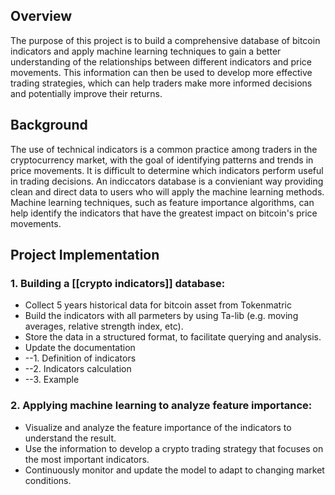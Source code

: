 ## Overview

The purpose of this project is to build a comprehensive database of bitcoin indicators and apply machine learning techniques to gain a better understanding of the relationships between different indicators and price movements. This information can then be used to develop more effective trading strategies, which can help traders make more informed decisions and potentially improve their returns. 

## Background
The use of technical indicators is a common practice among traders in the cryptocurrency market, with the goal of identifying patterns and trends in price movements. It is difficult to determine which indicators perform useful in trading decisions. An indiccators database is a convieniant way providing clean and direct data to users who will apply the machine learning methods. Machine learning techniques, such as feature importance algorithms, can help identify the indicators that have the greatest impact on bitcoin's price movements.

## Project Implementation

### 1.  Building a [[crypto indicators]] database:
-   Collect 5 years historical data for bitcoin asset from Tokenmatric 
-   Build the indicators with all parmeters by using Ta-lib (e.g. moving averages, relative strength    index, etc).
-   Store the data in a structured format, to facilitate querying and analysis.
-   Update the documentation
- --1. Definition of indicators
- --2. Indicators calculation
- --3. Example

### 2.  Applying machine learning to analyze feature importance:
-  Visualize and analyze the feature importance of the indicators to understand the result.
-  Use the information to develop a crypto trading strategy that focuses on the most important indicators.
-  Continuously monitor and update the model to adapt to changing market conditions.